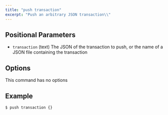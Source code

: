 ```yaml
---
title: "push transaction"
excerpt: "Push an arbitrary JSON transaction\\"
---
```

## Positional Parameters
- `transaction` (text) The JSON of the transaction to push, or the name of a JSON file containing the transaction
## Options
This command has no options
## Example


```text
$ push transaction {}
```
